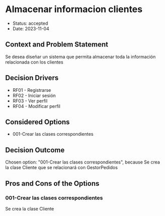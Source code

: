 # Almacenar informacion clientes

* Status: accepted
* Date: 2023-11-04

## Context and Problem Statement

Se desea diseñar un sistema que permita almacenar toda la información relacionada con los clientes

## Decision Drivers

* RF01 - Registrarse
* RF02 - Iniciar sesión
* RF03 - Ver perfil
* RF04 - Modificar perfil

## Considered Options

* 001-Crear las clases correspondientes

## Decision Outcome

Chosen option: "001-Crear las clases correspondientes", because Se crea la clase Cliente que se relacionará con GestorPedidos

## Pros and Cons of the Options

### 001-Crear las clases correspondientes

Se crea la clase Cliente
